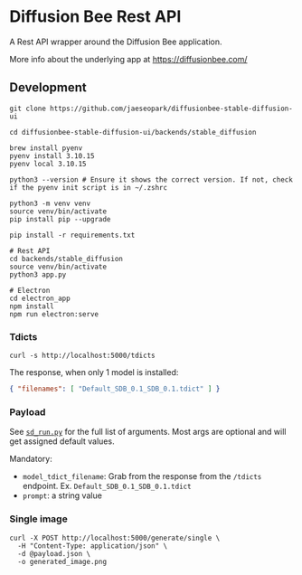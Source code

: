 # Diffusion Bee Rest API

A Rest API wrapper around the Diffusion Bee application.

More info about the underlying app at https://diffusionbee.com/

## Development

```shell
git clone https://github.com/jaeseopark/diffusionbee-stable-diffusion-ui

cd diffusionbee-stable-diffusion-ui/backends/stable_diffusion

brew install pyenv
pyenv install 3.10.15
pyenv local 3.10.15

python3 --version # Ensure it shows the correct version. If not, check if the pyenv init script is in ~/.zshrc

python3 -m venv venv
source venv/bin/activate
pip install pip --upgrade

pip install -r requirements.txt
```

```shell
# Rest API
cd backends/stable_diffusion
source venv/bin/activate
python3 app.py
```

```shell
# Electron
cd electron_app
npm install
npm run electron:serve
```

### Tdicts 

```shell
curl -s http://localhost:5000/tdicts
```

The response, when only 1 model is installed:

```json
{ "filenames": [ "Default_SDB_0.1_SDB_0.1.tdict" ] }
```

### Payload

See [`sd_run.py`](backends/stable_diffusion/stable_diffusion/sd_run.py) for the full list of arguments. Most args are optional and will get assigned default values.

Mandatory:
* `model_tdict_filename`: Grab from the response from the `/tdicts` endpoint. Ex. `Default_SDB_0.1_SDB_0.1.tdict`
* `prompt`: a string value

### Single image

```shell
curl -X POST http://localhost:5000/generate/single \
  -H "Content-Type: application/json" \
  -d @payload.json \
  -o generated_image.png
```
